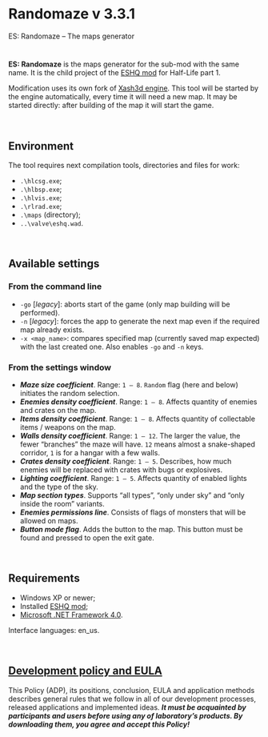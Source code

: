 # Randomaze v 3.3.1

ES: Randomaze – The maps generator

#

**ES: Randomaze** is the maps generator for the sub-mod with the same name.
It is the child project of the [ESHQ mod](https://moddb.com/mods/eshq) for Half-Life part 1.

Modification uses its own fork of [Xash3d engine](https://github.com/adslbarxatov/xash3d-for-ESHQ).
This tool will be started by the engine automatically, every time it will need a new map.
It may be started directly: after building of the map it will start the game.

&nbsp;



## Environment

The tool requires next compilation tools, directories and files for work:
- `.\hlcsg.exe`;
- `.\hlbsp.exe`;
- `.\hlvis.exe`;
- `.\rlrad.exe`;
- `.\maps` (directory);
- `..\valve\eshq.wad`.

&nbsp;



## Available settings

### From the command line

- `-go` [*legacy*]: aborts start of the game (only map building will be performed).
- `-n` [*legacy*]: forces the app to generate the next map even if the required map already exists.
- `-x <map_name>`: compares specified map (currently saved map expected) with the last created one. Also enables `-go` and `-n` keys.

### From the settings window

- ***Maze size coefficient***. Range: `1 – 8`. `Random` flag (here and below) initiates the random selection.
- ***Enemies density coefficient***. Range: `1 – 8`. Affects quantity of enemies and crates on the map.
- ***Items density coefficient***. Range: `1 – 8`. Affects quantity of collectable items / weapons on the map.
- ***Walls density coefficient***. Range: `1 – 12`. The larger the value, the fewer “branches” the maze will have.
  `12` means almost a snake-shaped corridor, `1` is for a hangar with a few walls.
- ***Crates density coefficient***. Range: `1 – 5`. Describes, how much enemies will be replaced with crates with bugs or explosives.
- ***Lighting coefficient***. Range: `1 – 5`. Affects quantity of enabled lights and the type of the sky.
- ***Map section types***. Supports “all types”, “only under sky” and “only inside the room” variants.
- ***Enemies permissions line***. Consists of flags of monsters that will be allowed on maps.
- ***Button mode flag***. Adds the button to the map. This button must be found and pressed to open the exit gate.

&nbsp;



## Requirements

- Windows XP or newer;
- Installed [ESHQ mod](https://moddb.com/mods/eshq);
- [Microsoft .NET Framework 4.0](https://microsoft.com/en-us/download/details.aspx?id=17718).

Interface languages: en_us.

&nbsp;



## [Development policy and EULA](https://adslbarxatov.github.io/ADP)

This Policy (ADP), its positions, conclusion, EULA and application methods
describes general rules that we follow in all of our development processes, released applications and implemented ideas.
***It must be acquainted by participants and users before using any of laboratory’s products.
By downloading them, you agree and accept this Policy!***
